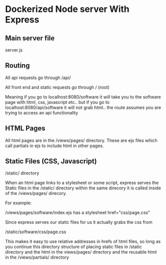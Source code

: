 # Dockerized Node server With Express

## Main server file
server.js

## Routing
All api requests go through /api/

All front end and static requests go through /          (root)

Meaning if you go to localhost:8080/software it will take you to the software page
with html, css, javascript etc.. but if you go to localhost:8080/api/software
it will not grab html.. the route assumes you are trying to access an api functionality

## HTML Pages
All html pages are in the /views/pages/ directory. These are ejs files which
call partials in ejs to include html in other pages.

## Static Files (CSS, Javascript)
/static/ directory

When an html page links to a stylesheet or some script, express serves the Static
files in the /static/ directory within the same direcory it is called inside
of the /views/pages/ direcory.

For example:

/views/pages/software/index.ejs     has a stylesheet href="css/page.css"

Since express serves our static files for us it actually grabs the css from

/static/software/css/page.css

This makes it easy to use relative addresses in hrefs of html files, so long
as you continue this directory structure of placing static files in /static
directory and the html in the views/pages/ directory and the reusable html
in the /views/partials/ directory
